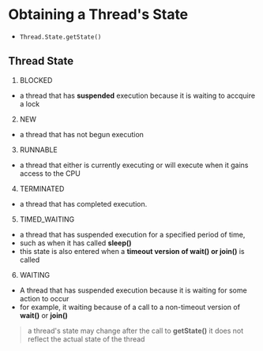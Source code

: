 # Obtaining a Thread's State

- `Thread.State.getState()`

## Thread State
1. BLOCKED
- a thread that has **suspended** execution because it is waiting to accquire a lock

2. NEW
- a thread that has not begun execution

3. RUNNABLE
- a thread that either is currently executing or will execute when it gains access to the CPU

4. TERMINATED
- a thread that has completed execution.

5. TIMED_WAITING
- a thread that has suspended execution for a specified period of time,
- such as when it has called **sleep()**
- this state is also entered when a **timeout version of wait() or join()** is called

6. WAITING
- A thread that has suspended execution because it is waiting for some action to occur
- for example, it waiting because of a call to a non-timeout version of **wait()** or **join()**

> a thread's state may change after the call to **getState()**
> it does not reflect the actual state of the thread
